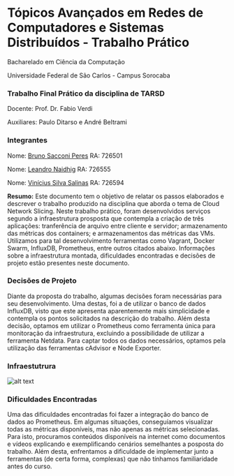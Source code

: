 # Tópicos Avançados em Redes de Computadores e Sistemas Distribuídos - Trabalho Prático

Bacharelado em Ciência da Computação

Universidade Federal de São Carlos - Campus Sorocaba

### Trabalho Final Prático da disciplina de TARSD

Docente: Prof.  Dr.  Fabio Verdi

Auxiliares: Paulo Ditarso e André Beltrami

### Integrantes
Nome: [Bruno Sacconi Peres](https://github.com/mdk97)
RA: 726501

Nome: [Leandro Naidhig](https://github.com/Leandro-Naidhig)
RA: 726555

Nome: [Vinícius Silva Salinas](https://github.com/viniciussalinas)
RA: 726594

**Resumo:** Este documento tem o objetivo de relatar os passos elaborados e descrever o trabalho produzido na disciplina que aborda o tema de Cloud Network Slicing. Neste trabalho prático, foram desenvolvidos serviços segundo a infraestrutura prosposta que contempla a criação de três aplicações: tranferência de arquivo entre cliente e servidor; armazenamento das métricas dos containers; e armazenamentos das métricas das VMs. Utilizamos para tal desenvolvimento ferramentas como Vagrant, Docker Swarm, InfluxDB, Prometheus, entre outros citados abaixo. Informações sobre a infraestrutura montada, dificuldades encontradas e decisões de projeto estão presentes neste documento.

### Decisões de Projeto

Diante da proposta do trabalho, algumas decisões foram necessárias para seu desenvolvimento. Uma destas, foi a de utilizar o banco de dados InfluxDB, visto que este apresenta aparentemente mais simplicidade e contempla os pontos solicitados na descrição do trabalho. Além desta decisão, optamos em utilizar o Prometheus como ferramenta única para monitoração da infraestrutura, excluindo a possibilidade de utilizar a ferramenta Netdata. Para captar todos os dados necessários, optamos pela utilização das ferramentas cAdvisor e Node Exporter.

### Infraestutrura

![alt text](https://github.com/Leandro-Naidhig/Trabalho01-TARSD/blob/master/ArquiteturaTARSD-Final.jpg?raw=true)

### Dificuldades Encontradas

Uma das dificuldades encontradas foi fazer a integração do banco de dados ao Prometheus. Em algumas situações, conseguíamos visualizar todas as métricas disponíveis, mas não apenas as métricas selecionadas. Para isto, procuramos conteúdos disponíveis na internet como documentos e vídeos explicando e exemplificando cenários semelhantes a posposta do trabalho. Além desta, enfrentamos a dificuldade de implementar junto a ferramentas (de certa forma, complexas) que não tínhamos familiaridade antes do curso.
